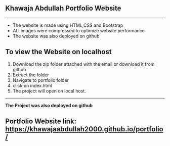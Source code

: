 ## Khawaja Abdullah Portfolio Website

---
- The website is made using HTML,CSS and Bootstrap
- ALl images were compressed to optimize website performance
- The website was also deployed on github

## To view the Website on localhost

1. Download the zip folder attached with the email or download it from github
2. Extract the folder 
3. Navigate to portfolio folder
4. click on index.html
5. The project will open on local host.
---

**The Project was also deployed on github**
## Portfolio Website link: https://khawajaabdullah2000.github.io/portfolio/